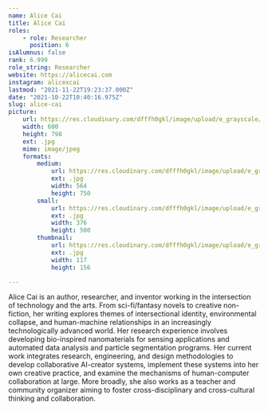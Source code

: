 ```yaml
---
name: Alice Cai
title: Alice Cai
roles:
    - role: Researcher
      position: 6
isAlumnus: false
rank: 6.999
role_string: Researcher
website: https://alicecai.com
instagram: alicexcai
lastmod: "2021-11-22T19:23:37.000Z"
date: "2021-10-22T10:40:16.975Z"
slug: alice-cai
picture:
    url: https://res.cloudinary.com/dfffh0gkl/image/upload/e_grayscale/v1634899211/alice_1b83d85ed8.jpg
    width: 600
    height: 798
    ext: .jpg
    mime: image/jpeg
    formats:
        medium:
            url: https://res.cloudinary.com/dfffh0gkl/image/upload/e_grayscale/v1634899212/medium_alice_1b83d85ed8.jpg
            ext: .jpg
            width: 564
            height: 750
        small:
            url: https://res.cloudinary.com/dfffh0gkl/image/upload/e_grayscale/v1634899212/small_alice_1b83d85ed8.jpg
            ext: .jpg
            width: 376
            height: 500
        thumbnail:
            url: https://res.cloudinary.com/dfffh0gkl/image/upload/e_grayscale/v1634899211/thumbnail_alice_1b83d85ed8.jpg
            ext: .jpg
            width: 117
            height: 156

---
```

Alice Cai is an author, researcher, and inventor working in the intersection of technology and the arts. From sci-fi/fantasy novels to creative non-fiction, her writing explores themes of intersectional identity, environmental collapse, and human-machine relationships in an increasingly technologically advanced world. Her research experience involves developing bio-inspired nanomaterials for sensing applications and automated data analysis and particle segmentation programs. Her current work integrates research, engineering, and design methodologies to develop collaborative AI-creator systems, implement these systems into her own creative practice, and examine the mechanisms of human-computer collaboration at large. More broadly, she also works as a teacher and community organizer aiming to foster cross-disciplinary and cross-cultural thinking and collaboration.

